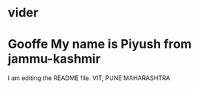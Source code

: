 # vider
Gooffe
My name is Piyush
from jammu-kashmir
===================
I am editing the README file.
VIT, PUNE MAHARASHTRA
